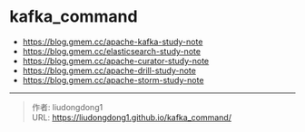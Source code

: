 # kafka_command


- https://blog.gmem.cc/apache-kafka-study-note
- https://blog.gmem.cc/elasticsearch-study-note
- https://blog.gmem.cc/apache-curator-study-note
- https://blog.gmem.cc/apache-drill-study-note
- https://blog.gmem.cc/apache-storm-study-note


---

> 作者: liudongdong1  
> URL: https://liudongdong1.github.io/kafka_command/  

